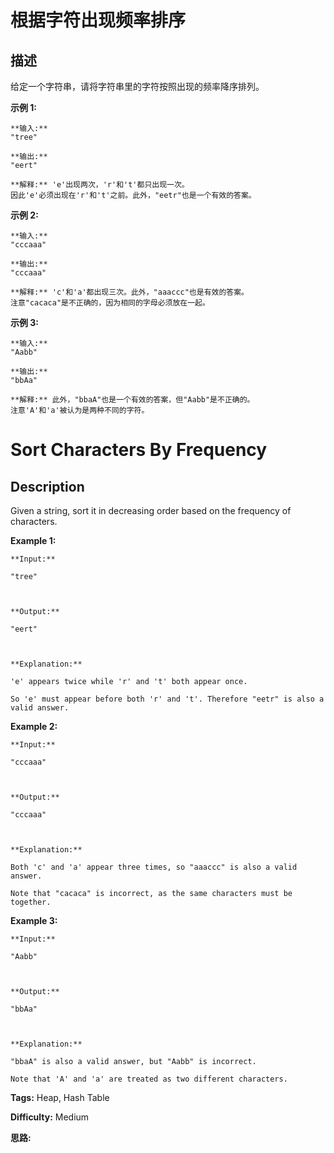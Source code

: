 # 根据字符出现频率排序

## 描述

给定一个字符串，请将字符串里的字符按照出现的频率降序排列。

**示例 1:**

    
    
    **输入:**
    "tree"
    
    **输出:**
    "eert"
    
    **解释:** 'e'出现两次，'r'和't'都只出现一次。
    因此'e'必须出现在'r'和't'之前。此外，"eetr"也是一个有效的答案。
    

**示例 2:**

    
    
    **输入:**
    "cccaaa"
    
    **输出:**
    "cccaaa"
    
    **解释:** 'c'和'a'都出现三次。此外，"aaaccc"也是有效的答案。
    注意"cacaca"是不正确的，因为相同的字母必须放在一起。
    

**示例 3:**

    
    
    **输入:**
    "Aabb"
    
    **输出:**
    "bbAa"
    
    **解释:** 此外，"bbaA"也是一个有效的答案，但"Aabb"是不正确的。
    注意'A'和'a'被认为是两种不同的字符。
    



# Sort Characters By Frequency

## Description



Given a string, sort it in decreasing order based on the frequency of characters.

**Example 1:**

    
    
    **Input:**
    "tree"
    
    **Output:**
    "eert"
    
    **Explanation:**
    'e' appears twice while 'r' and 't' both appear once.
    So 'e' must appear before both 'r' and 't'. Therefore "eetr" is also a valid answer.
    

**Example 2:**

    
    
    **Input:**
    "cccaaa"
    
    **Output:**
    "cccaaa"
    
    **Explanation:**
    Both 'c' and 'a' appear three times, so "aaaccc" is also a valid answer.
    Note that "cacaca" is incorrect, as the same characters must be together.
    

**Example 3:**

    
    
    **Input:**
    "Aabb"
    
    **Output:**
    "bbAa"
    
    **Explanation:**
    "bbaA" is also a valid answer, but "Aabb" is incorrect.
    Note that 'A' and 'a' are treated as two different characters.
    


**Tags:** Heap, Hash Table

**Difficulty:** Medium

**思路:**

